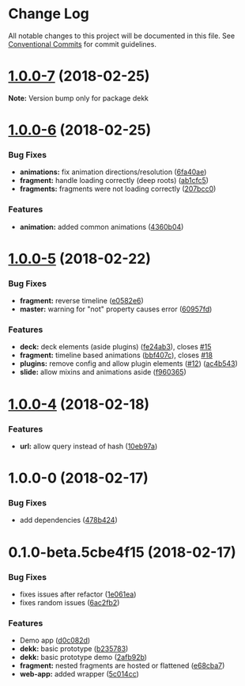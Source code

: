 # Change Log

All notable changes to this project will be documented in this file.
See [Conventional Commits](https://conventionalcommits.org) for commit guidelines.

<a name="1.0.0-7"></a>
# [1.0.0-7](https://github.com/sinnerschrader/dekk/compare/v1.0.0-6...v1.0.0-7) (2018-02-25)




**Note:** Version bump only for package dekk

<a name="1.0.0-6"></a>
# [1.0.0-6](https://github.com/sinnerschrader/dekk/compare/v1.0.0-5...v1.0.0-6) (2018-02-25)


### Bug Fixes

* **animations:** fix animation directions/resolution ([6fa40ae](https://github.com/sinnerschrader/dekk/commit/6fa40ae))
* **fragment:** handle loading correctly (deep roots) ([ab1cfc5](https://github.com/sinnerschrader/dekk/commit/ab1cfc5))
* **fragments:** fragments were not loading correctly ([207bcc0](https://github.com/sinnerschrader/dekk/commit/207bcc0))


### Features

* **animation:** added common animations ([4360b04](https://github.com/sinnerschrader/dekk/commit/4360b04))




<a name="1.0.0-5"></a>
# [1.0.0-5](https://github.com/sinnerschrader/dekk/compare/v1.0.0-4...v1.0.0-5) (2018-02-22)


### Bug Fixes

* **fragment:** reverse timeline ([e0582e6](https://github.com/sinnerschrader/dekk/commit/e0582e6))
* **master:** warning for "not" property causes error ([60957fd](https://github.com/sinnerschrader/dekk/commit/60957fd))


### Features

* **deck:** deck elements (aside plugins) ([fe24ab3](https://github.com/sinnerschrader/dekk/commit/fe24ab3)), closes [#15](https://github.com/sinnerschrader/dekk/issues/15)
* **fragment:** timeline based animations ([bbf407c](https://github.com/sinnerschrader/dekk/commit/bbf407c)), closes [#18](https://github.com/sinnerschrader/dekk/issues/18)
* **plugins:** remove config and allow plugin elements ([#12](https://github.com/sinnerschrader/dekk/issues/12)) ([ac4b543](https://github.com/sinnerschrader/dekk/commit/ac4b543))
* **slide:** allow mixins and animations aside ([f960365](https://github.com/sinnerschrader/dekk/commit/f960365))




<a name="1.0.0-4"></a>
# [1.0.0-4](https://github.com/sinnerschrader/dekk/compare/v1.0.0-3...v1.0.0-4) (2018-02-18)


### Features

* **url:** allow query instead of hash ([10eb97a](https://github.com/sinnerschrader/dekk/commit/10eb97a))




<a name="1.0.0-0"></a>
# 1.0.0-0 (2018-02-17)

### Bug Fixes

* add dependencies ([478b424](https://github.com/sinnerschrader/dekk/commit/478b424))

<a name="0.1.0-beta.5cbe4f15"></a>
# 0.1.0-beta.5cbe4f15 (2018-02-17)

### Bug Fixes

* fixes issues after refactor ([1e061ea](https://github.com/sinnerschrader/dekk/commit/1e061ea))
* fixes random issues ([6ac2fb2](https://github.com/sinnerschrader/dekk/commit/6ac2fb2))


### Features

* Demo app ([d0c082d](https://github.com/sinnerschrader/dekk/commit/d0c082d))
* **dekk:** basic prototype ([b235783](https://github.com/sinnerschrader/dekk/commit/b235783))
* **dekk:** basic prototype demo ([2afb92b](https://github.com/sinnerschrader/dekk/commit/2afb92b))
* **fragment:** nested fragments are hosted or flattened ([e68cba7](https://github.com/sinnerschrader/dekk/commit/e68cba7))
* **web-app:** added wrapper ([5c014cc](https://github.com/sinnerschrader/dekk/commit/5c014cc))

